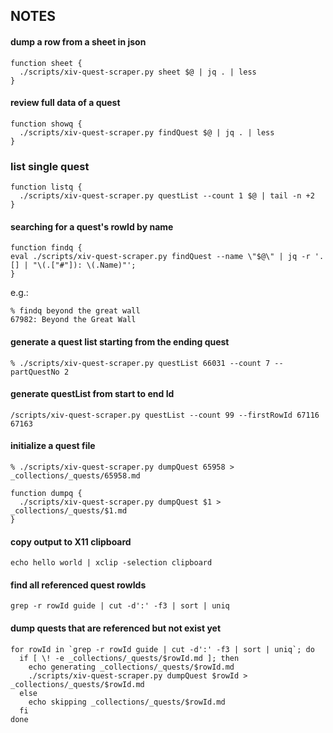 

## NOTES


#### dump a row from a sheet in json
```
function sheet {
  ./scripts/xiv-quest-scraper.py sheet $@ | jq . | less
}
```

#### review full data of a quest
```
function showq {
  ./scripts/xiv-quest-scraper.py findQuest $@ | jq . | less
}
```

### list single quest
```
function listq {
  ./scripts/xiv-quest-scraper.py questList --count 1 $@ | tail -n +2
}
```


#### searching for a quest's rowId by name
```
function findq { 
eval ./scripts/xiv-quest-scraper.py findQuest --name \"$@\" | jq -r '.[] | "\(.["#"]): \(.Name)"'; 
}
```
e.g.:
```
% findq beyond the great wall
67982: Beyond the Great Wall
```

#### generate a quest list starting from the ending quest
```
% ./scripts/xiv-quest-scraper.py questList 66031 --count 7 --partQuestNo 2 

```

#### generate questList from start to end Id
```
/scripts/xiv-quest-scraper.py questList --count 99 --firstRowId 67116 67163
```

#### initialize a quest file
```
% ./scripts/xiv-quest-scraper.py dumpQuest 65958 > _collections/_quests/65958.md 
```
```
function dumpq {
  ./scripts/xiv-quest-scraper.py dumpQuest $1 > _collections/_quests/$1.md 
}
```

#### copy output to X11 clipboard
```
echo hello world | xclip -selection clipboard
```


#### find all referenced quest rowIds
```
grep -r rowId guide | cut -d':' -f3 | sort | uniq
```

#### dump quests that are referenced but not exist yet
```
for rowId in `grep -r rowId guide | cut -d':' -f3 | sort | uniq`; do
  if [ \! -e _collections/_quests/$rowId.md ]; then
    echo generating _collections/_quests/$rowId.md
    ./scripts/xiv-quest-scraper.py dumpQuest $rowId > _collections/_quests/$rowId.md 
  else
    echo skipping _collections/_quests/$rowId.md
  fi
done
```


